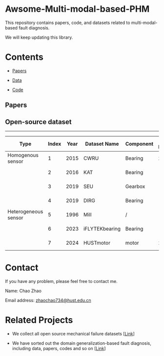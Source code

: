 # Awsome-Multi-modal-based-PHM

This repository contains papers, code, and datasets related to multi-modal-based fault diagnosis.  

We will keep updating this library.  

# Contents
- [Papers](#papers)
 
- [Data](#data)

- [Code](#code)

## Papers


##  Open-source dataset
-----
| Type                 	| Index 	| Year 	| Dataset Name   	| Component 	| Sensor Number 	| Modality           	| Data Link       	|
|----------------------	|-------	|------	|----------------	|-----------	|---------------	|--------------------	|-----------------	|
| Homogenous sensor    	| 1     	| 2015 	| CWRU           	| Bearing   	| 2             	| vibration          	| [[data link]()] 	|
| 　                   	| 2     	| 2016 	| KAT            	| Bearing   	| 　            	| vibration          	| [[data link]()] 	|
| 　                   	| 3     	| 2019 	| SEU            	| Gearbox   	| 　            	| vibration          	| [[data link]()] 	|
| 　                   	| 4     	| 2019 	| DIRG           	| Bearing   	| 　            	| vibration          	| [[data link]()] 	|
| Heterogeneous sensor 	| 5     	| 1996 	| Mill           	| /         	|               	| 　                 	| [[data link]()] 	|
| 　                   	| 6     	| 2023 	| iFLYTEKbearing 	| Bearing   	| 　            	| vibration+acoustic 	| [[data link]()] 	|
| 　                   	| 7     	| 2024 	| HUSTmotor      	| motor     	| 2             	| vibration+acoustic 	| [[data link]()] 	|


# Contact

If you have any problem, please feel free to contact me.

Name: Chao Zhao

Email address: zhaochao734@hust.edu.cn


# Related Projects

- We collect all open source mechanical failure datasets [[Link](https://github.com/CHAOZHAO-1/Machine-Fault-Dataset)]
  
- We have sorted out the domain generalization-based fault diagnosis, including data, papers, codes and so on [[Link](https://github.com/CHAOZHAO-1/DG-PHM)]
